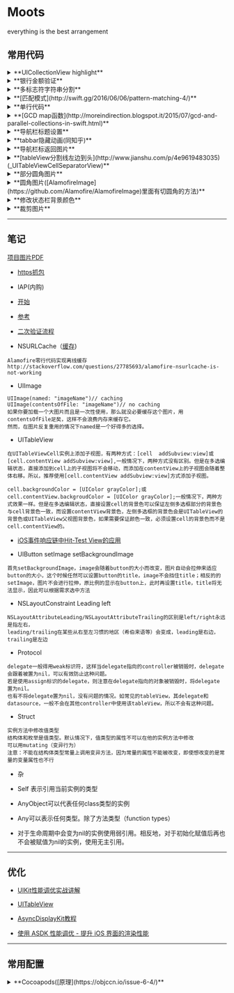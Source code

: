 # Moots
everything is the best arrangement

## 常用代码

<details>
<summary>
  **UICollectionView highlight**
</summary>
```swift
// 方法一
func collectionView(_ collectionView: UICollectionView, willDisplay cell: UICollectionViewCell, forItemAt indexPath: IndexPath) {
        cell.backgroundColor = .white

        let backgroundView = UIView(frame: cell.frame)
        backgroundView.backgroundColor = UIColor(white: 0.9, alpha: 1)
        cell.selectedBackgroundView = backgroundView
}

func collectionView(_ collectionView: UICollectionView, didSelectItemAt indexPath: IndexPath) {
     collectionView.deselectItem(at: indexPath, animated: true)
}

// 方法二(有延时)
func collectionView(_ collectionView: UICollectionView, didHighlightItemAt indexPath: IndexPath) {
        let cell = collectionView.cellForItem(at: indexPath)
        cell?.contentView.backgroundColor = UIColor(white: 0.9, alpha: 1)
}

func collectionView(_ collectionView: UICollectionView, didUnhighlightItemAt indexPath: IndexPath) {
        let cell = collectionView.cellForItem(at: indexPath)
        cell?.contentView.backgroundColor = nil
}
```
</details>



<details>
<summary>
  **泛型约束**
</summary>
```swift
protocol ArrayPresenter {
    associatedtype ViewType: UIScrollView
    var listView: ViewType! { set get }
}

func loadMore<T: UIScrollView>(listView: T, indexPath: NSIndexPath) where T: YourProtocol {

}
```
</details>

<details>
<summary>
**银行金额验证**
</summary>

```swift
extension String {
    func enteredCorrectly() -> Bool {
        if length == 0 {
            return false
        }
        let scan = NSScanner(string: self)
        let isNotZero = Double(self) > 0
        if isNotZero {
            if containsString(".") {
                if let rangeOfZero = rangeOfString(".", options: .BackwardsSearch) {
                    let suffix = String(characters.suffixFrom(rangeOfZero.endIndex))
                    if suffix.length > 2 {
                        showAlert(controller, message: "您输入的金额有误")
                        return false
                    }
                }
                var float: Float = 0
                guard !(scan.scanFloat(&float) && scan.atEnd) else { return true }
            } else {
                var int: Int64 = 0
                guard !(scan.scanLongLong(&int) && scan.atEnd) else { return true }
            }
        }
        return false
    }
}
```
</details>


<details>
<summary>
  **多标志符字符串分割**
</summary>

```swift
let text = "abc,vfr.yyuu"
let set = CharacterSet(charactersIn: ",.")
print(text.components(separatedBy: set)) // ["abc", "vfr", "yyuu"]
```
</details>

<details>
<summary>
  **[匹配模式](http://swift.gg/2016/06/06/pattern-matching-4/)**
</summary>

```swift
let age = 19
if 18...25 ~= age {
    print("条件满足")
}
同
if age >= 18 && age <= 25 {
    print("条件满足")
}
同
if case 18...25 = age {
    print("条件满足")
}
```

</details>

<details>
<summary>
  **单行代码**
</summary>
    
```swift
let arr = (1...1024).map{ $0 * 2 }


let n = (1...1024).reduce(0,combine: +)


let words = ["Swift","iOS","cocoa","OSX","tvOS"]
let tweet = "This is an example tweet larking about Swift"
let valid = !words.filter({ tweet.containsString($0) }).isEmpty
valid //true
let valid2 = words.contains(tweet.containsString)
valid2 //true


// 埃拉托斯特尼筛法
var n = 102
var primes = Set(2...n)
var sameprimes = Set(2...n)
let aa = sameprimes.subtract(Set(2...Int(sqrt(Double(n))))
    .flatMap{(2 * $0).stride(through: n, by:$0)})
let bb = aa.sort()
// bb [2, 3, 5, 7, 11, 13, 17, 19, 23, 29, 31, 37, 41, 43, 47, 53, 59, 61, 67, 71, 73, 79, 83, 89, 97, 101]


let arr = [82, 58, 76, 49, 88, 90]
let retulst = data.reduce(([], [])) {
    $1 < 60 ? ($0.0 + [$1], $0.1) : ($0.0, $0.1 + [$1])
}
// retulst ([58, 49], [82, 76, 88, 90])
```
</details>


<details>
<summary>
  **[GCD map函数](http://moreindirection.blogspot.it/2015/07/gcd-and-parallel-collections-in-swift.html)**
</summary>
    
```swift
extension Array {
    public func pmap(transform: (Element -> Element)) -> [Element] {
        guard !self.isEmpty else {
            return []
        }

        var result: [(Int, [Element])] = []

        let group = dispatch_group_create()
        let lock = dispatch_queue_create("pmap queue for result", DISPATCH_QUEUE_SERIAL)

        let step: Int = max(1, self.count / NSProcessInfo.processInfo().activeProcessorCount) // step can never be 0

        for var stepIndex = 0; stepIndex * step < self.count; stepIndex += 1 {
            let capturedStepIndex = stepIndex

            var stepResult: [Element] = []
            dispatch_group_async(group, dispatch_get_global_queue(DISPATCH_QUEUE_PRIORITY_DEFAULT, 0)) {
                for i in (capturedStepIndex * step)..<((capturedStepIndex + 1) * step) {
                    if i < self.count {
                        let mappedElement = transform(self[i])
                        stepResult += [mappedElement]
                    }
                }

                dispatch_group_async(group, lock) {
                    result += [(capturedStepIndex, stepResult)]
                }
            }
        }

        dispatch_group_wait(group, DISPATCH_TIME_FOREVER)

        return result.sort { $0.0 < $1.0 }.flatMap { $0.1 }
    }
}

extension Array {
    public func pfilter(includeElement: Element -> Bool) -> [Element] {
        guard !self.isEmpty else {
            return []
        }

        var result: [(Int, [Element])] = []

        let group = dispatch_group_create()
        let lock = dispatch_queue_create("pmap queue for result", DISPATCH_QUEUE_SERIAL)

        let step: Int = max(1, self.count / NSProcessInfo.processInfo().activeProcessorCount) // step can never be 0

        for var stepIndex = 0; stepIndex * step < self.count; stepIndex += 1 {
            let capturedStepIndex = stepIndex

            var stepResult: [Element] = []
            dispatch_group_async(group, dispatch_get_global_queue(DISPATCH_QUEUE_PRIORITY_DEFAULT, 0)) {
                for i in (capturedStepIndex * step)..<((capturedStepIndex + 1) * step) {
                    if i < self.count && includeElement(self[i]) {
                        stepResult += [self[i]]
                    }
                }

                dispatch_group_async(group, lock) {
                    result += [(capturedStepIndex, stepResult)]
                }
            }
        }

        dispatch_group_wait(group, DISPATCH_TIME_FOREVER)

        return result.sort { $0.0 < $1.0 }.flatMap { $0.1 }
    }
}
```
</details>


<details>
<summary>
  **导航栏标题设置**
</summary>
    
```swift
// 需要tabBarItem的title与导航栏title不一致,如下设置navigationbar的titile
navigationItem.title = "示例"
注意: 直接 title = "示例" 在tabbar切换时tabBarItem的title会变成设置
```
</details>


<details>
<summary>
  **tabbar隐藏动画(同知乎)**
</summary>

```swift
func setTabBarVisible(visible: Bool, animated: Bool) {

//* This cannot be called before viewDidLayoutSubviews(), because the frame is not set before this time

// bail if the current state matches the desired state
if tabBarIsVisible == visible { return }

// get a frame calculation ready
let frame = tabBarController?.tabBar.frame
let height = frame?.size.height
let offsetY = (visible ? -height! : height)

// zero duration means no animation
let duration: NSTimeInterval = (animated ? 0.3 : 0.0)

//  animate the tabBar
if let rect = frame {
UIView.animateWithDuration(duration) {
self.tabBarController?.tabBar.frame = CGRectOffset(rect, 0, offsetY!)
return
}
}
}

var tabBarIsVisible: Bool {
return tabBarController?.tabBar.frame.minY < view.frame.maxY
}
```
</details>


<details>
<summary>
  **导航栏标返回图片**
</summary>
```swift
navigationBar.backIndicatorTransitionMaskImage = R.image.ic_nav_back()
navigationBar.backIndicatorImage = R.image.ic_nav_back()
```
</details>


<details>
<summary>
  **[tableView分割线左边到头](http://www.jianshu.com/p/4e9619483035)(_UITableViewCellSeparatorView)**
</summary>
```swift
//写在viewDidLoad http://www.jianshu.com/p/1274343055a7
if tableView.respondsToSelector(Selector("setSeparatorInset:")) {
    tableView.separatorInset = UIEdgeInsetsZero
}
if tableView.respondsToSelector(Selector("setLayoutMargins:")) {
    tableView.layoutMargins = UIEdgeInsetsZero
}

//写在 willDisplayCell
if cell.respondsToSelector(Selector("setSeparatorInset:")) {
    cell.separatorInset = UIEdgeInsetsZero
}
if cell.respondsToSelector(Selector("setLayoutMargins:")) {
    cell.layoutMargins = UIEdgeInsetsZero
}

override func layoutSubviews() {
super.layoutSubviews()
separatorInset = UIEdgeInsetsZero
preservesSuperviewLayoutMargins = false
layoutMargins = UIEdgeInsetsZero
}
```
</details>


<details>
<summary>
  **虚线**
</summary>
```swift
func drawDottedLine(lineView: UIView, offset: CGPoint) {
    let shapeLayer = CAShapeLayer()
    shapeLayer.bounds = lineView.bounds
    shapeLayer.position = lineView.layer.position
    shapeLayer.fillColor = nil
    shapeLayer.strokeColor = MOOTS_LINE_GRAY.CGColor
    shapeLayer.lineWidth = 0.5
    shapeLayer.lineJoin = kCALineJoinRound
    // 4=线的宽度 1=每条线的间距
    shapeLayer.lineDashPattern = [NSNumber(int: 4), NSNumber(int: 1)]
    let path = CGPathCreateMutable()
    CGPathMoveToPoint(path, nil, offset.x, offset.y)
    CGPathAddLineToPoint(path, nil, CGRectGetWidth(lineView.frame) - offset.x, offset.y)
    shapeLayer.path = path
    lineView.layer.addSublayer(shapeLayer)
}
```
</details>



<details>
<summary>
  **部分圆角图片**
</summary>
```swift
func cornerImage(frame: CGRect, image: UIImage, Radii: CGSize) -> UIImageView {
    let imageView = UIImageView(image: image)
    imageView.frame = frame
    let bezierPath = UIBezierPath(roundedRect: imageView.bounds, byRoundingCorners: [.TopLeft, .TopRight], cornerRadii: Radii)
    let shapeLayer = CAShapeLayer()
    shapeLayer.path = bezierPath.CGPath
    imageView.layer.mask = shapeLayer
    return imageView
}
```
</details>



<details>
<summary>
  **圆角图片([AlamofireImage](https://github.com/Alamofire/AlamofireImage)里面有切圆角的方法)**
</summary>
```swift
extension UIImageView {

    func kt_addCorner(radius radius: CGFloat) {
        self.image = self.image?.kt_drawRectWithRoundedCorner(radius: radius, self.bounds.size)
    }
}

extension UIImage {
    func kt_drawRectWithRoundedCorner(radius radius: CGFloat, _ sizetoFit: CGSize) -> UIImage {
        let rect = CGRect(origin: CGPoint(x: 0, y: 0), size: sizetoFit)

        UIGraphicsBeginImageContextWithOptions(rect.size, false, UIScreen.mainScreen().scale)
        CGContextAddPath(UIGraphicsGetCurrentContext(),
            UIBezierPath(roundedRect: rect, byRoundingCorners: UIRectCorner.AllCorners,
                cornerRadii: CGSize(width: radius, height: radius)).CGPath)
        CGContextClip(UIGraphicsGetCurrentContext())

        self.drawInRect(rect)
        CGContextDrawPath(UIGraphicsGetCurrentContext(), .FillStroke)
        let output = UIGraphicsGetImageFromCurrentImageContext()
        UIGraphicsEndImageContext()

        return output
    }
}
```
</details>


<details>
<summary>
  **通过字符串构建类**
</summary>
```swift
extension String {
    func fromClassName() -> NSObject {
        let className = NSBundle.mainBundle().infoDictionary!["CFBundleName"] as! String + "." + self
        let aClass = NSClassFromString(className) as! UIViewController.Type
        return aClass.init()
    }
}

extension NSObject {
    class func fromClassName(className: String) -> NSObject {
        let className = NSBundle.mainBundle().infoDictionary!["CFBundleName"] as! String + "." + className
        let aClass = NSClassFromString(className) as! UIViewController.Type
        return aClass.init()
    }
}
```
</details>



<details>
<summary>
  **修改状态栏背景颜色**
</summary>
```swift
func setStatusBarBackgroundColor(color: UIColor) {
    guard  let statusBar = UIApplication.sharedApplication().valueForKey("statusBarWindow")?.valueForKey("statusBar") as? UIView else {
        return
    }
    statusBar.backgroundColor = color
}
swift3.0
    func setStatusBarBackgroundColor(color: UIColor) {
        let statusBarWindow = UIApplication.shared.value(forKey: "statusBarWindow") as? UIView
        guard  let statusBar = statusBarWindow?.value(forKey: "statusBar") as? UIView else {
            return
        }
        statusBar.backgroundColor = color
    }
```
</details>



<details>
<summary>
  **裁剪图片**
</summary>
```swift
extension UIImage {
    func cutOutImageWithRect(rect: CGRect) -> UIImage {

        guard let subImageRef = CGImageCreateWithImageInRect(CGImage, rect) else {
            return self
        }
        let smallBounds = CGRect(x: 0, y: 0, width: CGImageGetWidth(subImageRef), height: CGImageGetHeight(subImageRef))
        UIGraphicsBeginImageContext(smallBounds.size)
        let context = UIGraphicsGetCurrentContext()
        CGContextDrawImage(context, smallBounds, subImageRef)
        let smallImage = UIImage(CGImage: subImageRef)
        UIGraphicsEndImageContext()
        return smallImage
    }
}
```
</details>



<details>
<summary>
  **UIButton响应区域太小**
</summary>
```swift
extension UIButton {
    //处理button太小
    open override func hitTest(_ point: CGPoint, with event: UIEvent?) -> UIView? {
        // if the button is hidden/disabled/transparent it can't be hit
        if self.isHidden || !self.isUserInteractionEnabled || self.alpha < 0.01 { return nil }
        // increase the hit frame to be at least as big as `minimumHitArea`
        let buttonSize = bounds.size
        let widthToAdd = max(44 - buttonSize.width, 0)
        let heightToAdd = max(44 - buttonSize.height, 0)
        let largerFrame = bounds.insetBy(dx: -widthToAdd / 2, dy: -heightToAdd / 2)
        // perform hit test on larger frame
        return largerFrame.contains(point) ? self : nil
    }
}
```
</details>


---------------------------------------------------------------------------------------------------------------------



## 笔记

[项目图片PDF](http://get.ftqq.com/1370.get)

* [https抓包](http://simcai.com/2016/01/31/ios-http-https%E6%8A%93%E5%8C%85%E6%95%99%E7%A8%8B/)


* IAP(内购)

 * [开始](https://gold.xitu.io/entry/57e90645da2f600060dde55e)

 * [参考](http://yimouleng.com/2015/12/17/ios-AppStore/)

 * [二次验证流程](http://openfibers.github.io/blog/2015/02/28/in-app-purchase-walk-through/)

* NSURLCache（[缓存](http://nshipster.cn/nsurlcache/))
```
Alamofire零行代码实现离线缓存http://stackoverflow.com/questions/27785693/alamofire-nsurlcache-is-not-working
```


* UIImage
```
UIImage(named: "imageName")// caching 
UIImage(contentsOfFile: "imageName")// no caching 
如果你要加载一个大图片而且是一次性使用，那么就没必要缓存这个图片，用contentsOfFile足矣，这样不会浪费内存来缓存它。
然而，在图片反复重用的情况下named是一个好得多的选择。
```


* UITableView
```
在UITableViewCell实例上添加子视图，有两种方式：[cell  addSubview:view]或[cell.contentView addSubview:view],一般情况下，两种方式没有区别。但是在多选编辑状态，直接添加到cell上的子视图将不会移动，而添加在contentView上的子视图会随着整体右移。所以，推荐使用[cell.contentView addSubview:view]方式添加子视图。

cell.backgroundColor = [UIColor grayColor];或cell.contentView.backgroudColor = [UIColor grayColor];一般情况下，两种方式效果一样。但是在多选编辑状态，直接设置cell的背景色可以保证左侧多选框部分的背景色与cell背景色一致，而设置contentView背景色，左侧多选框的背景色会是UITableView的背景色或UITableView父视图背景色，如果需要保证颜色一致，必须设置cell的背景色而不是cell.contentView的。
```


* [iOS事件响应链中Hit-Test View的应用](http://www.jianshu.com/p/d8512dff2b3e)


* UIButton setImage setBackgroundImage
```
首先setBackgroundImage，image会随着button的大小而改变，图片自动会拉伸来适应button的大小，这个时候任然可以设置button的title，image不会挡住title；相反的的setImage，图片不会进行拉伸，原比例的显示在button上，此时再设置title，title将无法显示，因此可以根据需求选中方法
```


* NSLayoutConstraint Leading left
```
NSLayoutAttributeLeading/NSLayoutAttributeTrailing的区别是left/right永远是指左右，
leading/trailing在某些从右至左习惯的地区（希伯来语等）会变成，leading是右边，trailing是左边
```


* Protocol
```
delegate一般得用weak标识符，这样当delegate指向的controller被销毁时，delegate会跟着被置为nil，可以有效防止这种问题。
若是使用assign标识的delegate，则注意在delegate指向的对象被销毁时，将delegate 置为nil。
也有不将delegate置为nil，没有问题的情况。如常见的tableView，其delegate和datasource，一般不会在其他controller中使用该tableView，所以不会有这种问题。
```


* Struct
```
实例方法中修改值类型
结构体和枚举是值类型。默认情况下，值类型的属性不可以在他的实例方法中修改
可以用mutating（变异行为）
注意：不能在结构体类型常量上调用变异方法，因为常量的属性不能被改变，即使想改变的是常量的变量属性也不行
```

* 杂
 * Self 表示引用当前实例的类型

 * AnyObject可以代表任何class类型的实例

 * Any可以表示任何类型。除了方法类型（function types）

 * 对于生命周期中会变为nil的实例使用弱引用。相反地，对于初始化赋值后再也不会被赋值为nil的实例，使用无主引用。

---------------------------------------------------------------------------------------------------------------------



## 优化
* [UIKit性能调优实战讲解](http://www.jianshu.com/p/619cf14640f3)

* [UITableView](http://www.cocoachina.com/ios/20160115/15001.html)

* [AsyncDisplayKit教程](https://github.com/nixzhu/dev-blog/blob/master/2014-11-22-asyncdisplaykit-tutorial-achieving-60-fps-scrolling.md)

* [使用 ASDK 性能调优 - 提升 iOS 界面的渲染性能](https://github.com/Draveness/iOS-Source-Code-Analyze/blob/master/contents/AsyncDisplayKit/%E6%8F%90%E5%8D%87%20iOS%20%E7%95%8C%E9%9D%A2%E7%9A%84%E6%B8%B2%E6%9F%93%E6%80%A7%E8%83%BD%20.md)



---------------------------------------------------------------------------------------------------------------------



## 常用配置

<details>
<summary>
  **Cocoapods([原理](https://objccn.io/issue-6-4/)**
</summary>
```ruby
卸载当前版本
sudo gem uninstall cocoapods

下载旧版本
sudo gem install cocoapods -v 0.25.0
```
</details> 


<details>
<summary>
  **修改Xcode自动生成的文件注释来导出API文档**
</summary>
```
http://www.jianshu.com/p/d0c7d9040c93
open /Applications/Xcode.app/Contents/Developer/Platforms/iPhoneOS.platform/Developer/Library/Xcode/Templates/File\ Templates/Source
```
</details>


<details>
  <summary>**LLDB（断点调试）**</summary>
    <ul>
      <li>[iOS开发断点调试高级技巧](http://www.jianshu.com/p/8e9fc9a8ab78)</li>
      <li>[与调试器共舞 - LLDB 的华尔兹](https://objccn.io/issue-19-2/)</li>
    </ul>
</details>


<details>
<summary>
  **删除多余模拟器**
</summary>
```
open /Library/Developer/CoreSimulator/Profiles/Runtimes
open /Users/你电脑的名字/Library/Developer/Xcode/iOS\ DeviceSupport
```
</details>


<details>
<summary>
  **修改swift文件**
</summary>
```
open /Applications/Xcode.app/Contents/Developer/Library/Xcode/Templates/File\ Templates/Source/Swift\ File.xctemplate

open /Applications/Xcode.app/Contents/Developer/Platforms/iPhoneOS.platform/Developer/Library/Xcode/Templates/File\ Templates/Source/Cocoa\ Touch\ Class.xctemplate/UIViewControllerSwift
```
</details>



---------------------------------------------------------------------------------------------------------------------



## 错误处理
1.The certificate used to sign "XXX" has either expired or has been revoked

* [解决方法](http://www.cnblogs.com/zzugyl/p/5555695.html)

* [然后](http://stackoverflow.com/questions/32730312/reason-no-suitable-image-found/32730393#32730393)



2.解决cocoapods diff: /../Podfile.lock: No such file or directory

* [解决方法1](http://www.jianshu.com/p/774d782a610b)

* [解决方法2](http://www.jianshu.com/p/4c3164fe552a)

## 其他
#### [markdown语法](http://www.jianshu.com/p/f3fd881548ad)
#### [public podspec](http://www.jianshu.com/p/98407f0c175b)
#### [private podspec](http://www.cocoachina.com/ios/20150228/11206.html)
#### [podfile 锁定版本](http://blog.csdn.net/openglnewbee/article/details/25032843)
#### [Swift runtime](http://www.infoq.com/cn/articles/dynamic-analysis-of-runtime-swift)
#### [Xcode快捷键](http://www.cocoachina.com/ios/20160708/16989.html)
#### [理解UIView的绘制](http://vizlabxt.github.io/blog/2012/10/22/UIView-Rendering/)
#### [切换淘宝源](https://ruby.taobao.org/)
#### [卸载cocoapods](http://www.jianshu.com/p/8b61b421dd76)



---------------------------------------------------------------------------------------------------------------------



#常用库
按字母排序，点击展开为该库的描述

### UI
<details>
<summary>
  **[swift-style-guide](https://github.com/raywenderlich/swift-style-guide)**
  **[SwiftFormat](https://github.com/nicklockwood/SwiftFormat)**
</summary>
Swift代码格式和自动格式化库
</details>


<details>
  <summary>**控件库(里面有你所需要的各种控件)**</summary>
    <ul>
    <li>[MaterialComponents](https://github.com/material-components/material-components-ios)(OC)</li>
    <li>[Material-Controls-For-iOS](https://github.com/fpt-software/Material-Controls-For-iOS)(OC)</li>
    <li>[QMUI_iOS](https://github.com/QMUI/QMUI_iOS)(OC)</li>
    <li>[FlatUIKit](https://github.com/Grouper/FlatUIKit)(OC)</li>
    <li>[Material](https://github.com/CosmicMind/Material)(Swift)</li>
    </ul>
</details>


<details>
  <summary>**各种图表库（chart）**</summary>
    <ul>
    <li>[awesome-ios-chart](https://github.com/ameizi/awesome-ios-chart)</li>
    </ul>
</details>


<details>
  <summary>**颜色**</summary>
    <ul>
    <li>[DynamicColor](https://github.com/yannickl/DynamicColor)(Swift)</li>
    </ul>
</details>


<details>
  <summary>**视频播放器**</summary>
    <ul>
    <li>[BMPlayer](https://github.com/BrikerMan/BMPlayer)(Swift)</li>
    <li>[MobilePlayer](https://github.com/mobileplayer/mobileplayer-ios)(Swift)</li>
    <li>[KRVideoPlayer](https://github.com/36Kr-Mobile/KRVideoPlayer)(OC)</li>
    </ul>
</details>


<details>
  <summary>**加载动画（loading）**</summary>
    <ul>
    <li>[FeSpinner](https://github.com/NghiaTranUIT/FeSpinner)(OC)</li>
    <li>https://github.com/poolqf/FillableLoaders(Swift)</li>
    <li>[NVActivityIndicatorView](https://github.com/ninjaprox/NVActivityIndicatorView)(Swift)</li>
    </ul>
</details>


<details>
  <summary>**TableView展开cell**</summary>
    <ul>
    <li>[SKSTableView](https://github.com/sakkaras/SKSTableView)(OC)</li>
    <li>[ios-swift-collapsible-table-section-in-grouped-section](https://github.com/jeantimex/ios-swift-collapsible-table-section-in-grouped-section)(Swift)</li>
    </ul>
</details>


<details>
  <summary>**日历**</summary>
    <ul>
      <li>[GLCalendarView](https://github.com/Glow-Inc/GLCalendarView)(OC)</li>
      <li>[JTCalendar](https://github.com/jonathantribouharet/JTCalendar)(OC)</li>
      <li>[FSCalendar](https://github.com/WenchaoD/FSCalendar)(Swift)</li>
      <li>[JTAppleCalendar](https://github.com/patchthecode/JTAppleCalendar)(Swift)</li>
      <li>[PDTSimpleCalendar](https://github.com/jivesoftware/PDTSimpleCalendar)(OC)</li>
    </ul>
</details>


<details>
  <summary>**日期处理**</summary>
    <ul>
      <li>[Timepiece](https://github.com/naoty/Timepiece)(Swift)</li>
      <li>[SwiftMoment](https://github.com/akosma/SwiftMoment)(Swift)</li>
      <li>[DateTools](https://github.com/MatthewYork/DateTools)(OC/Swift)</li>
      <li>[SwiftDate](https://github.com/malcommac/SwiftDate)</li>
    </ul>
</details>


<details>
  <summary>**约束**</summary>
    <ul>
      <li>[SnapKit](https://github.com/SnapKit/SnapKit)(Swift)</li>
      <li>[Relayout](https://github.com/stevestreza/Relayout)(Swift)</li>
      <li>[PureLayout](https://github.com/PureLayout/PureLayout)(OC)</li>
    </ul>
</details>


<details>
  <summary>**滚动导航栏**</summary>
    <ul>
    <li>[TLYShyNavBar](https://github.com/telly/TLYShyNavBar)(OC)</li>
    <li>[AMScrollingNavbar](https://github.com/andreamazz/AMScrollingNavbar)(Swift)</li>
    <li>[BLKFlexibleHeightBar](https://github.com/bryankeller/BLKFlexibleHeightBar)(OC)</li>
    <li>[BLKFlexibleHeightBar](https://github.com/bryankeller/BLKFlexibleHeightBar)(OC)</li>
    </ul>
</details>


<details>
  <summary>**类似微信支付弹出一个UIViewController**</summary>
    <ul>
    <li>[MZFormSheetController](https://github.com/layerhq/Atlas-iOS)(OC)</li>
    <li>[MZFormSheetPresentationController](https://github.com/m1entus)(OC)</li>
    <li>[STPopup.swift](https://github.com/huangboju/STPopup.swift)(Swift)</li>
    </ul>
</details>


<details>
  <summary>**转场动画**</summary>
    <ul>
    <li>[TransitionTreasury](https://github.com/DianQK/TransitionTreasury)(Swift)</li>
    <li>[ADTransitionController](https://github.com/applidium/ADTransitionController)(OC)</li>
    <li>[VCTransitionsLibrary](https://github.com/ColinEberhardt/VCTransitionsLibrary)(OC)</li>
    </ul>
</details>


<details>
  <summary>**陌陌卡片的喜欢和不喜欢**</summary>
    <ul>
    <li>[TinderSimpleSwipeCards](https://github.com/cwRichardKim/TinderSimpleSwipeCards)(OC)</li>
    <li>[MDCSwipeToChoose](https://github.com/modocache/MDCSwipeToChoose)(OC)</li>
    </ul>
</details>


<details>
  <summary>**气泡弹框**</summary>
    <ul>
    <li>[DXPopover](https://github.com/xiekw2010/DXPopover)(OC)</li>
    <li>[Popover](https://github.com/corin8823/Popover)(OC)</li>
    <li>[AMPopTip](https://github.com/andreamazz/AMPopTip)(OC)</li>
    </ul>
</details>


<details>
  <summary>**Swift的扩展**</summary>
    <ul>
    <li>[SwifterSwift](https://github.com/omaralbeik/SwifterSwift)(Swift)</li>
    <li>[EZSwiftExtensions](https://github.com/goktugyil/EZSwiftExtensions)(Swift)</li>
    </ul>
</details>


<details>
<summary>
  **[10Clock](https://github.com/joedaniels29/10Clock)(Swift)**
</summary>
这个控件是一个美丽的时间选择器大量启发的iOS 10“睡前”定时器。
</details>


<details>
<summary>
  **[AImage](https://github.com/wangjwchn/AImage)**
</summary>
Swift中的iOS的动画gif＆apng引擎。 针对多图像情况进行了优化。
</details>


<details>
  <summary>**Alert**</summary>
    <ul>
      <li>[CDAlertView](https://github.com/candostdagdeviren/CDAlertView)(Swift)</li>
      <li>[Presentr](https://github.com/IcaliaLabs/Presentr)(Swift)</li>
      <li>[SDCAlertView](https://github.com/sberrevoets/SDCAlertView)(Swift)</li>
    </ul>
</details>


<details>
<summary>
  **[AKPickerView](https://github.com/Akkyie/AKPickerView-Swift)(Swift)**
</summary>
一个简单但可自定义的水平选择器视图。
</details>


<details>
<summary>
  **[ASProgressPopUpView](https://github.com/alskipp/ASProgressPopUpView)(OC)**
</summary>
显示弹出式视图中完成百分比的进度视图
</details>


<details>
<summary>
  **[ALCameraViewController](https://github.com/AlexLittlejohn/ALCameraViewController)(Swift)**
</summary>
具有自定义图像选择器和图像裁剪的摄像机视图控制器。
</details>


<details>
<summary>
  **[BabyBluetooth](https://github.com/coolnameismy/BabyBluetooth)(OC)**
</summary>
蓝牙
</details>


<details>
<summary>
  **[BouncyPageViewController](https://github.com/BohdanOrlov/BouncyPageViewController)(Swift)**
</summary>
具有跳动效果的页面视图控制器
</details>


<details>
<summary>
  **[BubbleTransition](https://github.com/andreamazz/BubbleTransition)(Swift)**
</summary>
一种自定义转换，用于展开和消除具有膨胀的气泡效应的控制器。
</details>


<details>
<summary>
  **[CardAnimation](https://github.com/seedante/CardAnimation)(Swift)**
</summary>
卡片动画
</details>


<details>
<summary>
  **[CountdownLabel](https://github.com/suzuki-0000/CountdownLabel)(Swift)**
</summary>
简单倒计时UILabel与变形动画，以及一些有用的功能。
</details>


<details>
<summary>
  **[ConfettiView](https://github.com/OrRon/ConfettiView)(Swift)**
</summary>
ConfettiView可以在您的应用程序中创建一个炫酷的五彩纸屑视图
</details>


<details>
<summary>
  **[DateTimePicker](https://github.com/itsmeichigo/DateTimePicker)(Swift)**
</summary>
日期和时间选择组件
</details>


<details>
<summary>
  **[DGElasticPullToRefresh](https://github.com/gontovnik/DGElasticPullToRefresh)(Swift)**
</summary>
带皮筋效果的下拉刷新
</details>


<details>
<summary>
  **[DisplaySwitcher](https://github.com/Yalantis/DisplaySwitcher)(Swift)**
</summary>
两个集合视图布局之间的自定义转换
</details>


<details>
<summary>
  **[DOFavoriteButton](https://github.com/okmr-d/DOFavoriteButton)(Swift)**
</summary>
点赞按钮
</details>


<details>
<summary>
  **[DKImagePickerController](https://github.com/zhangao0086/DKImagePickerController)(Swift)**
</summary>
图片选择器
</details>


<details>
<summary>
  **[DZNEmptyDataSet](https://github.com/dzenbot/DZNEmptyDataSet)(OC)**
</summary>
用于在视图没有要显示的内容时显示空数据集的UITableView / UICollectionView超类类别
</details>


<details>
<summary>
  **[ElasticTransition](https://github.com/lkzhao/ElasticTransition)(Swift)**
</summary>
模拟弹性拖动的UIKit自定义转场。 
</details>


<details>
<summary>
  **[ESTMusicIndicator](https://github.com/Aufree/ESTMusicIndicator)(Swift)**
</summary>
音乐播放指示器
</details>


<details>
<summary>
  **[FaceAware](https://github.com/BeauNouvelle/FaceAware)(Swift)**
</summary>
头像裁剪，使人脸居中
</details>


<details>
<summary>
  **[FDFullscreenPopGesture](https://github.com/forkingdog/FDFullscreenPopGesture)(OC)**
</summary>
全屏返回
</details>


<details>
<summary>
  **[FloatLabelFields](https://github.com/FahimF/FloatLabelFields)(Swift)**
</summary>
placeholder会上浮的field
</details>


<details>
<summary>
  **[FontAwesomeKit](https://github.com/PrideChung/FontAwesomeKit)(OC)**
</summary>
各种icon 
</details>


<details>
<summary>
  **[ForceBlur](https://github.com/Yalantis/ForceBlur)(Swift)**
</summary>
ForceBlur动画iOS消息应用程序
</details>


<details>
<summary>
  **[GPUImage2](https://github.com/BradLarson/GPUImage2)**
</summary>
GPUImage 2是一个BSD授权的Swift框架，用于GPU加速的视频和图像处理。
</details>


<details>
<summary>
  **[GSMessages](https://github.com/wxxsw/GSMessages)(Swift)**
</summary>
navigationbar下面出来的提示框
</details>


<details>
<summary>
  **[HamburgerButton](https://github.com/fastred/HamburgerButton)(Swift)**
</summary>
有转场动画的按钮
</details>


<details>
<summary>
  **[HGCircularSlider](https://github.com/HamzaGhazouani/HGCircularSlider)(Swift)**
</summary>
iOS应用程序的自定义可重复使用的圆形滑块控件。
</details>


<details>
<summary>
  **[iOS-Core-Animation-Advanced-Techniques](https://github.com/kevinzhow/iOS-Core-Animation-Advanced-Techniques)**
</summary>
CAlayer子类及动画的介绍
</details>


<details>
<summary>
  **[IGListKit](https://github.com/Instagram/IGListKit)(OC)**
</summary>
一个数据驱动的UICollectionView框架，用于构建快速灵活的列表
</details>


<details>
<summary>
  **[JDStatusBarNotification](https://github.com/calimarkus/JDStatusBarNotification)(OC)**
</summary>
状态栏通知
</details>


<details>
<summary>
  **[Jelly](https://github.com/SebastianBoldt/Jelly)(Swift)**
</summary>
Jelly在iOS中提供了自定义视图控制器转换，只需几行代码
</details>


<details>
<summary>
  **[JSQMessagesViewController](https://github.com/jessesquires/JSQMessagesViewController)(OC)**
</summary>
一个优雅的消息UI库的iOS
</details>


<details>
<summary>
  **[JVFloatLabeledTextField](https://github.com/Grouper/FlatUIKit)(OC)**
</summary>
上浮Field
</details>


<details>
<summary>
  **[JZNavigationExtension](https://github.com/JazysYu/JZNavigationExtension)(OC)**
</summary>
网页导航栏过度效果
</details>


<details>
<summary>
  **[KMCGeigerCounter](https://github.com/kconner/KMCGeigerCounter)(OC)**
</summary>
FPS显示
</details>


<details>
<summary>
  **[KMNavigationBarTransition](https://github.com/MoZhouqi/KMNavigationBarTransition)(OC)**
</summary>
美团首页，微信红包页面NavigationBar过度处理
</details>


<details>
<summary>
  **[KVOController](https://github.com/coolnameismy/BabyBluetooth)(OC)**
</summary>
简单，现代，线程安全的键值观察iOS和OS X.
</details>


<details>
<summary>
  **[KYDrawerController](https://github.com/ykyouhei/KYDrawerController)(Swift)**
</summary>
侧滑
</details>


<details>
<summary>
  **[LTHRadioButton](https://github.com/rolandleth/LTHRadioButton)(Swift)**
</summary>
一个有漂亮动画的单选按钮
</details>


<details>
<summary>
  **[LiquidFloatingActionButton](https://github.com/yoavlt/LiquidFloatingActionButton)(Swift)**
</summary>
浮动按钮
</details>


<details>
<summary>
  **[MLEmojiLabel](https://github.com/molon/MLEmojiLabel)(OC)**
</summary>
自动识别网址、号码、邮箱、@、#话题#和表情的label。 可以自定义自己的表情识别正则，和对应的表情图像。(默认是识别微信的表情符号)
</details>


<details>
<summary>
  **[PageControls](https://github.com/popwarsweet/PageControls)**
</summary>
各种PageControl
</details>


<details>
<summary>
  **[Panoramic](https://github.com/iSame7/Panoramic)(Swift)**
</summary>
重力感应控制图片
</details>


<details>
<summary>
  **[PermissionScope](https://github.com/nickoneill/PermissionScope)(Swift)**
</summary>
各种权限设置
</details>


<details>
<summary>
  **[Persei](https://github.com/Yalantis/Persei)(Swift)**
</summary>
用Swift编写的UITableView / UICollectionView / UIScrollView的动画顶层菜单
</details>


<details>
<summary>
  **[M13ProgressSuite](https://github.com/Marxon13/M13ProgressSuite)(OC)**
</summary>
进度指示器
</details>


<details>
<summary>
  **[MediumScrollFullScreen](https://github.com/pixyzehn/MediumScrollFullScreen)(Swift)**
</summary>
滚动隐藏NavigationBar和ToolBar
</details>


<details>
<summary>
  **[MotionBlur](https://github.com/fastred/MotionBlur)**
</summary>
MotionBlur允许您为iOS动画添加运动模糊效果。
</details>


<details>
<summary>
  **[MXScrollView](https://github.com/cwxatlm/MXScrollView)(OC)**
</summary>
一款易用的可拉伸的自动循环滚动视图 集成简单易懂 自定义性强
</details>


<details>
<summary>
  **[NextGrowingTextView](https://github.com/muukii/NextGrowingTextView)(Swift)**
</summary>
自适应高度的TextView
</details>


<details>
<summary>
  **[PhoneNumberKit](https://github.com/marmelroy/PhoneNumberKit)(Swift)**
</summary>
用于解析，格式化和验证国际电话号码的Swift框架。 灵感来自Google的libphonenumber。
</details>


<details>
<summary>
  **[PySwiftyRegex](https://github.com/cezheng/PySwiftyRegex)(Swift)**
</summary>
轻松地以一种Pythonic方式处理Swift中的Regex
</details>


<details>
<summary>
  **[Reactions](https://github.com/yannickl/Reactions)(Swift)**
</summary>
可定制的Facebook反应控件
</details>


<details>
<summary>
  **[RHPreviewCell](https://github.com/robertherdzik/RHPreviewCell)(Swift)**
</summary>
长按显示隐藏图片
</details>


<details>
<summary>
  **[Ruler](https://github.com/nixzhu/Ruler)(Swift)**
</summary>
尺寸很重要，你需要一把尺子。
</details>


<details>
<summary>
  **[RazzleDazzle](https://github.com/IFTTT/RazzleDazzle)(Swift)**
</summary>
一个简单的基于关键帧的动画框架的iOS，用Swift编写。 完美的滚动应用程序介绍。
</details>


<details>
<summary>
  **[ReadabilityKit](https://github.com/exyte/ReadabilityKit)**
</summary>
Swift中的新闻，文章和全文的预览提取器
</details>


<details>
<summary>
  **[SFFocusViewLayout](https://github.com/fdzsergio/SFFocusViewLayout)(Swift)**
</summary>
UICollectionViewLayout炫酷的布局
</details>


<details>
<summary>
  **[Siren](https://github.com/ArtSabintsev/Siren)(Swift)**
</summary>
当有新版本的应用程式可用时通知使用者，并提示他们升级
</details>


<details>
<summary>
  **[SKPhotoBrowser](https://github.com/suzuki-0000/SKPhotoBrowser)(Swift)**
</summary>
照片浏览器
</details>


<details>
<summary>
  **[Sonar](https://github.com/thefuntasty/Sonar)(Swift)**
</summary>
雷达扫码视图
</details>


<details>
<summary>
  **[StarWars.iOS](https://github.com/Yalantis/StarWars.iOS)(Swift)**
</summary>
这个组件实现过渡动画，将视图控制器破碎成小块
</details>


<details>
<summary>
  **[StatefulViewController](https://github.com/aschuch/StatefulViewController)(Swift)**
</summary>
基于内容，加载，错误或空状态的占位符视图
</details>

<details>
<summary>
  **[SwiftIconFont](https://github.com/0x73/SwiftIconFont)(Swift)**
</summary>
像设置字体一样设置图片的大小
</details>


<details>
<summary>
  **[SwiftMessages](https://github.com/SwiftKickMobile/SwiftMessages)**
</summary>
一个非常灵活的消息栏为iOS写的Swift。
</details>


<details>
<summary>
  **[SwiftyUserDefaults](https://github.com/radex/SwiftyUserDefaults)**
</summary>
NSUserDefaults的现代Swift API
</details>


<details>
<summary>
  **[SwipeTableView](https://github.com/Roylee-ML/SwipeTableView)(OC)**
</summary>
类似半糖、美丽说主页与QQ音乐歌曲列表布局效果，实现不同菜单的左右滑动切换，同时支持类似tableview的顶部工具栏悬停（既可以左右滑动，又可以上下滑动）。兼容下拉刷新，自定义 collectionview实现自适应 contentSize 还可实现瀑布流功能
</details>


<details>
<summary>
  **[TableFlip](https://github.com/mergesort/TableFlip)(Swift)**
</summary>
一个更简单的方法来做酷UITableView动画！
</details>


<details>
<summary>
  **[TDBadgedCell](https://github.com/tmdvs/TDBadgedCell)(Swift)**
</summary>
带小红点的cell
</details>


<details>
<summary>
  **[TextFieldEffects](https://github.com/raulriera/TextFieldEffects)(Swift)**
</summary>
自定义UITextFields效果
</details>


<details>
<summary>
  **[TPKeyboardAvoiding](https://github.com/michaeltyson/TPKeyboardAvoiding)(OC)**
</summary>
键盘弹出事件处理
</details>


<details>
<summary>
  **[TimelineTableViewCell](https://github.com/kf99916/TimelineTableViewCell)(Swift)**
</summary>
时间轴
</details>


<details>
<summary>
  **[TTTAttributedLabel](https://github.com/TTTAttributedLabel/TTTAttributedLabel)(OC)**
</summary>
带连接可点击的label
</details>


<details>
<summary>
  **[UploadImage](https://github.com/MillmanY/UploadImage)(Swift)**
</summary>
UIImageView的图片上传指示
</details>


<details>
<summary>
  **[Whisper](https://github.com/hyperoslo/Whisper)(Swift)**
</summary>
Whisper是一个组件，它将使显示消息和应用程序内通知的任务变得简单。 它里面有三个不同的视图
</details>


<details>
<summary>
  **[XFAssistiveTouch](https://github.com/xiaofei86/XFAssistiveTouch)(Swift)**
</summary>
仿系统的小白点
</details>


<details>
<summary>
  **[XLActionController](https://github.com/xmartlabs/XLActionController)(Swift)**
</summary>
完全可定制和可扩展的action sheet controller
</details>


<details>
<summary>
  **[ZFRippleButton](https://github.com/zoonooz/ZFRippleButton)(Swift)**
</summary>
自定义UIButton效果灵感来自Google Material Design
</details>



---------------------------------------------------------------------------------------------------------------------
<details>
  <summary>**动画**</summary>

<details>
<summary>
  **[Hero](https://github.com/lkzhao/Hero)(Swift)**
</summary>
动画库
</details>

<details>
<summary>
  **[Spring](https://github.com/MengTo/Spring)**
</summary>
在Swift中简化iOS动画的库。
</details>

</details>



---------------------------------------------------------------------------------------------------------------------
### 其他

<details>
  <summary>**Timer(定时器)**</summary>
    <ul>
    <li>[Each](https://github.com/IcaliaLabs/Presentr)(Swift)</li>
    <li>[SwiftTimer](https://github.com/100mango/SwiftTimer)(Swift)</li>
    </ul>
</details>


<details>
  <summary>**引导页**</summary>
    <ul>
    <li>[EAIntroView](https://github.com/ealeksandrov/EAIntroView)(OC)</li>
    <li>[BWWalkthrough](https://github.com/ariok/BWWalkthrough)(Swift)</li>
    </ul>
</details>


<details>
  <summary>**OCR（图像识别）**</summary>
    <ul>
      <li>[SwiftOCR](https://github.com/garnele007/SwiftOCR)(Swift)</li>
      <li>[OCR](https://github.com/iosWellLin/OCR)(OC)</li>
    </ul>
</details>


<details>
  <summary>**界面跳转路由**</summary>
    <ul>
      <li>[DCURLRouter](https://github.com/DarielChen/DCURLRouter)(OC)</li>
      <li>[WLRRoute](https://github.com/Neojoke/WLRRoute)(OC)</li>
      <li>[HHRouter](https://github.com/lightory/HHRouter)(OC)</li>
      <li>[JLRoutes](https://github.com/joeldev/JLRoutes)(OC)</li>
      <li>[routable-ios](https://github.com/clayallsopp/routable-ios)(OC)</li>
      <li>[MGJRouter](https://github.com/meili/MGJRouter)(OC)</li>
      <li>[FNUrlRoute](https://github.com/Fnoz/FNUrlRoute)(Swift)</li>
    </ul>
</details>


<details>
  <summary>**Swift代码生成器**</summary>
    <ul>
      <li>[SwiftGen](https://github.com/johnil/VVeboTableViewDemo)(Swift)</li>
      <li>[R.swift](https://github.com/mac-cain13/R.swift)(Swift)</li>
    </ul>
</details>


<details>
  <summary>**SVG**</summary>
    <ul>
      <li>[Snowflake](https://github.com/onmyway133/Snowflake)(Swift)</li>
      <li>[Macaw](https://github.com/exyte/Macaw)(Swift)</li>
      <li>[SwiftSVG](https://github.com/mchoe/SwiftSVG)(Swift)</li>
    </ul>
</details>


<details>
<summary>
  **[Argo](https://github.com/thoughtbot/Argo)(Swift)**
</summary>
Swift的JSON转换
</details>


<details>
<summary>
  **[Async](https://github.com/duemunk/Async)(Swift)**
</summary>
对GCD的封装
</details>


<details>
<summary>
  **[BluetoothKit](https://github.com/rhummelmose/BluetoothKit)(Swift)**
</summary>
使用BLE在iOS / OSX设备之间轻松通信
</details>


<details>
<summary>
  **[BeeHive](https://github.com/alibaba/BeeHive)(OC)**
</summary>
阿里开源的解耦库
</details>


<details>
<summary>
  **[DeepLinkKit](https://github.com/button/DeepLinkKit)(OC)**
</summary>
精湛的路由匹配，基于块的方式来处理你的深层链接。
</details>


<details>
<summary>
  **[Design-Patterns-In-Swift](https://github.com/ochococo/Design-Patterns-In-Swift)(Swift)**
</summary>
设计模式
</details>


<details>
<summary>
  **[FBMemoryProfiler](https://github.com/facebook/FBMemoryProfiler)(OC)**
</summary>
facebook开源的内存分析器
</details>


<details>
<summary>
  **[FileBrowser](https://github.com/marmelroy/FileBrowser)(Swift)**
</summary>
文件浏览器
</details>


<details>
<summary>
  **[Google VR](https://github.com/googlevr/gvr-ios-sdk)**
</summary>
谷歌VR
</details>


<details>
<summary>
  **[Kakapo](https://github.com/devlucky/Kakapo)(Swift)**
</summary>
在Swift中动态模拟服务器行为和响应
</details>


<details>
<summary>
  **[LayerPlayer](https://github.com/singro/v2ex)**
</summary>
探索Apple的Core Animation API的功能
</details>


<details>
<summary>
  **[Live](https://github.com/ltebean/Live)(Swift)**
</summary>
直播
</details>


<details>
<summary>
  **[MLeaksFinder](https://github.com/Zepo/MLeaksFinder)(Swift)**
</summary>
在开发时查找iOS应用中的内存泄漏。
</details>


<details>
<summary>
  **[NetworkEye](https://github.com/coderyi/NetworkEye)(OC)**
</summary>
一个iOS网络调试库，它可以监控应用程序中的HTTP请求，并显示与请求相关的信息
</details>


<details>
<summary>
  **[Nuke](https://github.com/kean/Nuke)(Swift)**
</summary>
强大的图像加载和缓存框架
</details>


<details>
<summary>
  **[Password-keyboard](https://github.com/liuchunlao/Password-keyboard)(OC)**
</summary>
动态密码键盘
</details>


<details>
<summary>
  **[Peek](https://github.com/shaps80/Peek)(Swift)**
</summary>
Peek是一个开源库，允许您根据用户界面的规范指南轻松检查您的应用程序。 Peek可以被工程师，设计师和测试人员使用，允许开发人员花更多的时间在代码和更少的时间检查字体，颜色和布局是像素完美。
</details>


<details>
<summary>
  **[PNChart-Swift](https://github.com/kevinzhow/PNChart-Swift)**
</summary>
一个简单而美丽的图表库用
</details>


<details>
<summary>
  **[SQLite.swift](https://github.com/stars)(Swift)**
</summary>
数据库
</details>


<details>
<summary>
  **[socket.io-client-swift](https://github.com/socketio/socket.io-client-swift)(Swift)**
</summary>
socket连接
</details>


<details>
<summary>
  **[SwiftyAttributes](https://github.com/eddiekaiger/SwiftyAttributes)(Swift)**
</summary>
富文本字符串处理
</details>


<details>
<summary>
  **[SwiftPlate](https://github.com/mergesort/TableFlip)(Swift)**
</summary>
用命令行轻松生成跨平台Swift框架项目
</details>


<details>
<summary>
  **[XLPagerTabStrip](https://github.com/xmartlabs/XLPagerTabStrip)**
</summary>
网易那种侧滑页面
</details>


<details>
<summary>
  **[ZLSwipeableViewSwift](https://github.com/zhxnlai/ZLSwipeableViewSwift)(Swift)**
</summary>
一个简单的视图构建卡像界面灵感来自Tinder和Potluck。
</details>



---------------------------------------------------------------------------------------------------------------------
### 框架

<details>
<summary>
  **[AsyncDisplayKit](https://github.com/facebook/AsyncDisplayKit)**
</summary>
facebook开源的界面优化框架
</details>


<details>
  <summary>**及时通讯框架**</summary>
    <ul>
    <li>[Atlas-iOS](https://github.com/layerhq/Atlas-iOS)(OC)</li>
    <li>[NMessenger](https://github.com/eBay/NMessenger)(Swift)</li>
    </ul>
</details>


<details>
  <summary>**测试框架**</summary>
    <ul>
    <li>[Quick](https://github.com/Quick/Quick)(Swift)</li>
      <li>[SwiftCheck](https://github.com/typelift/SwiftCheck)(Swift)</li>
    </ul>
</details>


<details>
  <summary>**跨平台框架**</summary>
    <ul>
      <li>[weex](https://github.com/alibaba/weex)</li>
      <li>[react-native](https://github.com/facebook/react-native)(Swift)</li>
    </ul>
</details>


<details>
<summary>
  **[katana-swift](https://github.com/BendingSpoons/katana-swift)(Swift)**
</summary>
跟ReSwift类似
</details>


<details>
<summary>
  **[ReSwift](https://github.com/ReSwift/ReSwift)**
</summary>
似乎有点牛B，待仔细研究
</details>

<details>
<summary>
  **[RxSwift](https://github.com/ReactiveX/RxSwift)(Swift)**
</summary>
响应式编程
</details>


<details>
<summary>
  **[StyleKit](https://github.com/146BC/StyleKit)(Swift)**
</summary>
一个用Swift编写的强大的，易于使用的样式框架
</details>



---------------------------------------------------------------------------------------------------------------------
### APP源码**

<details>
<summary>
  **[ifanr](https://github.com/iCodeForever/ifanr)**
</summary>
高仿 爱范儿
</details>


<details>
<summary>
  **[kickstarter](https://github.com/kickstarter/ios-oss)(Swift)**
</summary>
一个众筹平台的源码
</details>


<details>
<summary>
  **[RaceMe](https://github.com/enochng1/RaceMe)(Swift)**
</summary>
关于跑步的
</details>


<details>
<summary>
  **[SelectionOfZhihu](https://github.com/sheepy1/SelectionOfZhihu)(Swift)**
</summary>
知乎
</details>


<details>
<summary>
  **[v2ex](https://github.com/singro/v2ex)**
</summary>
v2ex客户端
</details>


<details>
<summary>
  **[Yep](https://github.com/CatchChat/Yep)**
</summary>
一个社交软件，遇见天才
</details>




------------------------------------------------------------------------------------------------
### Demo
  
<details>
<summary>
  **[VVeboTableViewDemo](https://github.com/johnil/VVeboTableViewDemo)(OC)**
</summary>
微博优化demo
</details>


<details>
<summary>
  **[SmileWeather](https://github.com/liu044100/SmileWeather)(OC)**
</summary>
天气Demo
</details>


<details>
<summary>
  **[youtube-iOS](https://github.com/aslanyanhaik/youtube-iOS)(Swift)**
</summary>
youtube
</details>


<details>
<summary>
  **[MaskLayerDemo](https://github.com/huangboju?page=6&tab=stars)(Swift)**
</summary>
各种遮罩使用
</details>


<details>
<summary>
  **[nuomi](https://github.com/lookingstars/nuomi)(OC)**
</summary>
仿糯米
</details>
